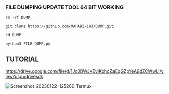 ### FILE DUMPING UPDATE TOOL 64 BIT WORKING
`rm -rf DUMP`

````git clone https://github.com/MAHADI-143/DUMP.git````

`cd DUMP`

`python3 FILE-DUMP.py`

## TUTORIAL

https://drive.google.com/file/d/1Jc0BWJVEvIKxhdZaEqGZpYeA9dZCWwLI/view?usp=drivesdk

![Screenshot_20230122-125200_Termux](https://user-images.githubusercontent.com/79738922/213907972-253eb5d0-361b-43b8-9893-c750bf941cdb.jpg)
